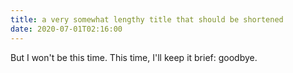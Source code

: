 ```yaml
---
title: a very somewhat lengthy title that should be shortened
date: 2020-07-01T02:16:00
---
```

But I won't be this time. This time, I'll keep it brief: goodbye. 